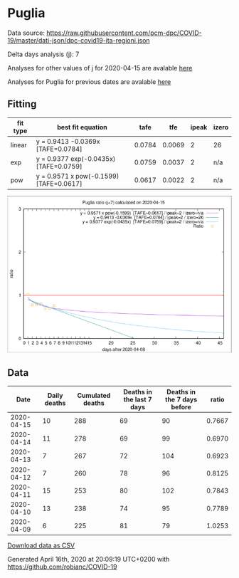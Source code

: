 # Puglia

Data source: https://raw.githubusercontent.com/pcm-dpc/COVID-19/master/dati-json/dpc-covid19-ita-regioni.json

Delta days analysis (j): 7

Analyses for other values of j for 2020-04-15 are avalable [here](../2020-04-15/README.md)

Analyses for Puglia for previous dates are avalable [here](../README.md)

## Fitting 
|fit type|best fit equation|tafe|tfe|ipeak|izero|
|-------|-----|--------|------|---|---|
|linear|y = 0.9413 -0.0369x  [TAFE=0.0784]|0.0784|0.0069|2|26|
|exp|y = 0.9377 exp(-0.0435x)  [TAFE=0.0759]|0.0759|0.0037|2|n/a|
|pow|y = 0.9571 x pow(-0.1599)  [TAFE=0.0617]|0.0617|0.0022|2|n/a|

![Plot](COVID-19_puglia_j7_2020-04-15.png)

## Data
|Date|Daily deaths|Cumulated deaths|Deaths in the last 7 days|Deaths in the 7 days before|ratio|
|----|----------|-----------|-------|--------------------|-----|
|2020-04-15|10|288|69|90|0.7667|
|2020-04-14|11|278|69|99|0.6970|
|2020-04-13|7|267|72|104|0.6923|
|2020-04-12|7|260|78|96|0.8125|
|2020-04-11|15|253|80|102|0.7843|
|2020-04-10|13|238|74|95|0.7789|
|2020-04-09|6|225|81|79|1.0253|

[Download data as CSV](COVID-19_puglia_j7_2020-04-15.csv)

Generated April 16th, 2020 at 20:09:19 UTC+0200 with https://github.com/robianc/COVID-19
